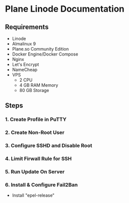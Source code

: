 # Plane Linode Documentation

## Requirements

- Linode
- Almalinux 9
- Plane.so Community Edition
- Docker Engine/Docker Compose
- Nginx
- Let's Encrypt
- NameCheap
- VPS
	- 2 CPU
	- 4 GB RAM Memory
	- 80 GB Storage

## Steps

### 1. Create Profile in PuTTY

### 2. Create Non-Root User

### 3. Configure SSHD and Disable Root

### 4. Limit Firwall Rule for SSH

### 5. Run Update On Server

### 6. Install & Configure Fail2Ban

- Install "epel-release"
